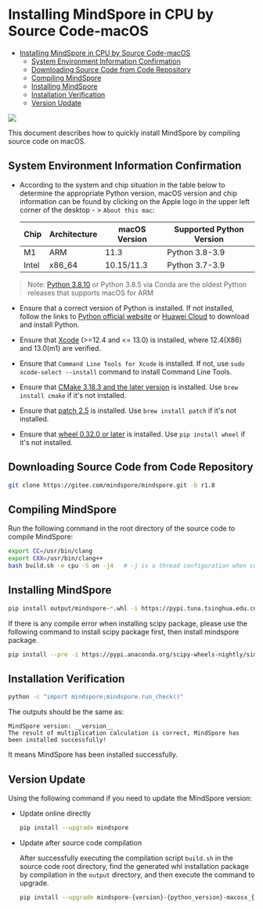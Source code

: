 # Installing MindSpore in CPU by Source Code-macOS

<!-- TOC -->

- [Installing MindSpore in CPU by Source Code-macOS](#installing-mindspore-in-cpu-by-source-code-macos)
    - [System Environment Information Confirmation](#system-environment-information-confirmation)
    - [Downloading Source Code from Code Repository](#downloading-source-code-from-code-repository)
    - [Compiling MindSpore](#compiling-mindspore)
    - [Installing MindSpore](#installing-mindspore)
    - [Installation Verification](#installation-verification)
    - [Version Update](#version-update)

<!-- /TOC -->

<a href="https://gitee.com/mindspore/docs/blob/r1.8/install/mindspore_cpu_mac_install_source_en.md" target="_blank"><img src="https://mindspore-website.obs.cn-north-4.myhuaweicloud.com/website-images/r1.8/resource/_static/logo_source_en.png"></a>

This document describes how to quickly install MindSpore by compiling source code on macOS.

## System Environment Information Confirmation

- According to the system and chip situation in the table below to determine the appropriate Python version, macOS version and chip information can be found by clicking on the Apple logo in the upper left corner of the desktop - > `About this mac`:

    |Chip|Architecture|macOS Version|Supported Python Version|
    |-|-|-|-|
    |M1|ARM|11.3|Python 3.8-3.9|
    |Intel|x86_64|10.15/11.3|Python 3.7-3.9|

> Note: [Python 3.8.10](https://www.python.org/downloads/release/python-3810/) or Python 3.8.5 via Conda are the oldest Python releases that supports macOS for ARM

- Ensure that a correct version of Python is installed. If not installed, follow the links to [Python official website](https://www.python.org/downloads/macos/) or [Huawei Cloud](https://repo.huaweicloud.com/python/) to download and install Python.

- Ensure that [Xcode](https://xcodereleases.com/) (>=12.4 and <= 13.0) is installed, where 12.4(X86) and 13.0(m1) are verified.

- Ensure that `Command Line Tools for Xcode` is installed. If not, use `sudo xcode-select --install` command to install Command Line Tools.

- Ensure that [CMake 3.18.3 and the later version](https://cmake.org/download/) is installed. Use `brew install cmake` if it's not installed.

- Ensure that [patch 2.5](https://ftp.gnu.org/gnu/patch/) is installed. Use `brew install patch` if it's not installed.

- Ensure that [wheel 0.32.0 or later](https://pypi.org/project/wheel/) is installed. Use `pip install wheel` if it's not installed.

## Downloading Source Code from Code Repository

```bash
git clone https://gitee.com/mindspore/mindspore.git -b r1.8
```

## Compiling MindSpore

Run the following command in the root directory of the source code to compile MindSpore:

```bash
export CC=/usr/bin/clang
export CXX=/usr/bin/clang++
bash build.sh -e cpu -S on -j4   # -j is a thread configuration when compiled, and if cpu performance is better, compile using multithreading, with parameters usually twice the number of CPU cores
```

## Installing MindSpore

```bash
pip install output/mindspore-*.whl -i https://pypi.tuna.tsinghua.edu.cn/simple
```

If there is any compile error when installing scipy package, please use the following command to install scipy package first, then install mindspore package.

```bash
pip install --pre -i https://pypi.anaconda.org/scipy-wheels-nightly/simple scipy
```

## Installation Verification

```bash
python -c "import mindspore;mindspore.run_check()"
```

The outputs should be the same as:

```text
MindSpore version: __version__
The result of multiplication calculation is correct, MindSpore has been installed successfully!
```

It means MindSpore has been installed successfully.

## Version Update

Using the following command if you need to update the MindSpore version:

- Update online directly

    ```bash
    pip install --upgrade mindspore
    ```

- Update after source code compilation

    After successfully executing the compilation script `build.sh` in the source code root directory, find the generated whl installation package by compilation in the `output` directory, and then execute the command to upgrade.

    ```bash
    pip install --upgrade mindspore-{version}-{python_version}-macosx_{platform_version}_{arch}.whl
    ```
